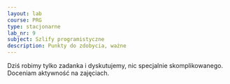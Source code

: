 ```yaml
---
layout: lab
course: PRG
type: stacjonarne
lab_nr: 9
subject: Szlify programistyczne
description: Punkty do zdobycia, ważne
---
```

Dziś robimy tylko zadanka i dyskutujemy, nic specjalnie skomplikowanego. Doceniam aktywność na zajęciach.

